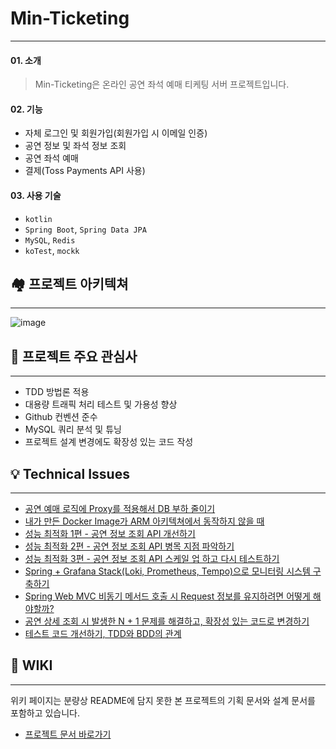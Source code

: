 # Min-Ticketing

---

#### 01. 소개

> Min-Ticketing은 온라인 공연 좌석 예매 티케팅 서버 프로젝트입니다.

#### 02. 기능

- 자체 로그인 및 회원가입(회원가입 시 이메일 인증)
- 공연 정보 및 좌석 정보 조회
- 공연 좌석 예매
- 결제(Toss Payments API 사용)

#### 03. 사용 기술

- `kotlin`
- `Spring Boot`, `Spring Data JPA`
- `MySQL`, `Redis`
- `koTest`, `mockk`

## 🏘️ 프로젝트 아키텍쳐

---
![image](https://github.com/user-attachments/assets/caf4e5d0-ed0e-40e6-800e-50636f3e530f)



## 🤔 프로젝트 주요 관심사

---

- TDD 방법론 적용
- 대용량 트래픽 처리 테스트 및 가용성 향상
- Github 컨벤션 준수
- MySQL 쿼리 분석 및 튜닝
- 프로젝트 설계 변경에도 확장성 있는 코드 작성

## 💡 Technical Issues

---
- [공연 예매 로직에 Proxy를 적용해서 DB 부하 줄이기](https://www.notion.so/Proxy-DB-127fc957389c80f392e4daac72e3f6f0?pvs=4)
- [내가 만든 Docker Image가 ARM 아키텍쳐에서 동작하지 않을 때](https://www.notion.so/Docker-Image-ARM-124fc957389c80559eeadd7a86764277?pvs=4)
- [성능 최적화 1편 - 공연 정보 조회 API 개선하기](https://www.notion.so/API-11cfc957389c805aa7f9e0a4d0c1480b?pvs=4)
- [성능 최적화 2편 - 공연 정보 조회 API 병목 지점 파악하기](https://www.notion.so/API-123fc957389c80c28f8de0335e8d59f4?pvs=4)
- [성능 최적화 3편 - 공연 정보 조회 API 스케일 업 하고 다시 테스트하기](https://www.notion.so/API-124fc957389c80d59024dcf742b9e890?pvs=4)
- [Spring + Grafana Stack(Loki, Prometheus, Tempo)으로 모니터링 시스템 구축하기](https://flannel-dill-7dc.notion.site/Spring-Loki-Grafana-110fc957389c80d69bc5d33a9b5c2618?pvs=4)
- [Spring Web MVC 비동기 메서드 호출 시 Request 정보를 유지하려면 어떻게 해야할까?](https://flannel-dill-7dc.notion.site/Request-10dfc957389c809ea4f0da9566ab90ba?pvs=4)
- [공연 상세 조회 시 발생한 N + 1 문제를 해결하고, 확장성 있는 코드로 변경하기](https://flannel-dill-7dc.notion.site/N-1-ad7f7737e89e4ffba6866650f7925de6?pvs=4)
- [테스트 코드 개선하기, TDD와 BDD의 관계](https://flannel-dill-7dc.notion.site/0d997311ea344437b6cae3cb63487d76?pvs=4)
## 📖 WIKI

---

위키 페이지는 분량상 README에 담지 못한 본 프로젝트의 기획 문서와 설계 문서를 포함하고 있습니다.

- [프로젝트 문서 바로가기](https://github.com/f-lab-edu/min-ticketing/wiki)

